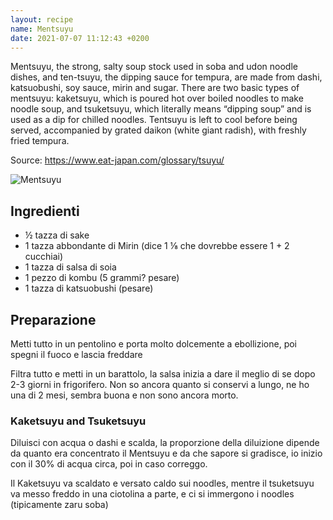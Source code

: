```yaml
---
layout: recipe
name: Mentsuyu
date: 2021-07-07 11:12:43 +0200
---
```


Mentsuyu, the strong, salty soup stock used in soba and udon noodle dishes, and ten-tsuyu, the dipping sauce for tempura, are made from dashi, katsuobushi, soy sauce, mirin and sugar. There are two basic types of mentsuyu: kaketsuyu, which is poured hot over boiled noodles to make noodle soup, and tsuketsuyu, which literally means “dipping soup” and is used as a dip for chilled noodles. Tentsuyu is left to cool before being served, accompanied by grated daikon (white giant radish), with freshly fried tempura.

Source: https://www.eat-japan.com/glossary/tsuyu/

![Mentsuyu](/JapaneseCookbook/assets/images/mentsuyu.jpg)

## Ingredienti

- ½ tazza di sake
- 1 tazza abbondante di Mirin (dice 1 ⅛ che dovrebbe essere 1 + 2 cucchiai)
- 1 tazza di salsa di soia
- 1 pezzo di kombu (5 grammi? pesare)
- 1 tazza di katsuobushi (pesare)

## Preparazione

Metti tutto in un pentolino e porta molto dolcemente a ebollizione, poi spegni il fuoco e lascia freddare

Filtra tutto e metti in un barattolo, la salsa inizia a dare il meglio di se dopo 2-3 giorni in frigorifero. Non so ancora quanto si conservi a lungo, ne ho una di 2 mesi, sembra buona e non sono ancora morto.

### Kaketsuyu and Tsuketsuyu
Diluisci con acqua o dashi e scalda, la proporzione della diluizione dipende da quanto era concentrato il Mentsuyu e da che sapore si gradisce, io inizio con il 30% di acqua circa, poi in caso correggo.

Il Kaketsuyu va scaldato e versato caldo sui noodles, mentre il tsuketsuyu va messo freddo in una ciotolina a parte, e ci si immergono i noodles (tipicamente zaru soba)
